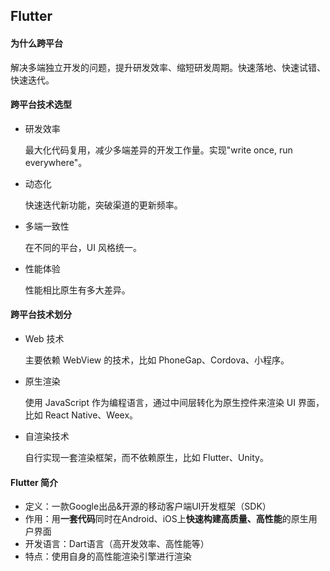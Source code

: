 ## Flutter

#### 为什么跨平台

解决多端独立开发的问题，提升研发效率、缩短研发周期。快速落地、快速试错、快速迭代。

#### 跨平台技术选型

- 研发效率

  最大化代码复用，减少多端差异的开发工作量。实现"write once, run everywhere"。

- 动态化

  快速迭代新功能，突破渠道的更新频率。

- 多端一致性

  在不同的平台，UI 风格统一。

- 性能体验

  性能相比原生有多大差异。

#### 跨平台技术划分

- Web 技术

  主要依赖 WebView 的技术，比如 PhoneGap、Cordova、小程序。

- 原生渲染

  使用 JavaScript 作为编程语言，通过中间层转化为原生控件来渲染 UI 界面，比如 React Native、Weex。

- 自渲染技术

  自行实现一套渲染框架，而不依赖原生，比如 Flutter、Unity。

#### Flutter 简介

- 定义：一款Google出品&开源的移动客户端UI开发框架（SDK）
- 作用：用**一套代码**同时在Android、iOS上**快速构建高质量、高性能**的原生用户界面
- 开发语言：Dart语言（高开发效率、高性能等）
- 特点：使用自身的高性能渲染引擎进行渲染